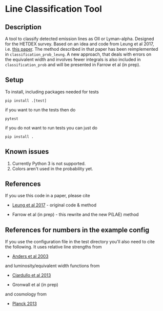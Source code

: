 # Line Classification Tool

## Description

A tool to classify detected emission lines as OII or Lyman-alpha. Designed
for the HETDEX survey. Based on an idea and code from Leung et al 2017,
i.e. [this paper](http://adsabs.harvard.edu/abs/2017ApJ...843..130L). The
method described in that paper has been reimplemented in `classification_prob_leung`. 
A new approach, that deals with errors on the equivalent width and involves fewer integrals
is also included in `classification_prob` and will be presented in Farrow et al (in prep).

## Setup

To install, including packages needed for tests

```
pip install .[test]
```

if you want to run the tests then do

```
pytest
```

if you do not want to run tests you can just do

```
pip install .
```

## Known issues

1. Currently Python 3 is not supported. 
2. Colors aren't used in the probability yet.  

## References

If you use this code in a paper, please cite

* [Leung et al 2017](http://adsabs.harvard.edu/abs/2017ApJ...843..130L)  - original code & method
 
* Farrow et al (in prep)   - this rewrite and the new P(LAE) method

## References for numbers in the example config

If you use the configuration file in the test directory you'll also need to cite the following. It uses 
relative line strengths from

* [Anders et al 2003](http://adsabs.harvard.edu/abs/2003A%26A...401.1063A)

and luminosity/equivalent width functions from

* [Ciardullo et al 2013](http://adsabs.harvard.edu/abs/2013ApJ...769...83C)

* Gronwall et al (in prep)

and cosmology from

* [Planck 2013](https://ui.adsabs.harvard.edu/#abs/arXiv:1303.5076)



